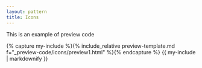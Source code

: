 ```yaml
---
layout: pattern
title: Icons
---
```

<div class="pl-pattern">
This is an example of preview code
<script src="https://gist.github.com/simon-eastwood/8cd6e5d0e8c402b397731ee93998640f.js"></script>

{% capture my-include %}{% include_relative preview-template.md f="_preview-code/icons/preview1.html" %}{% endcapture %}
{{ my-include | markdownify }}

</div>
